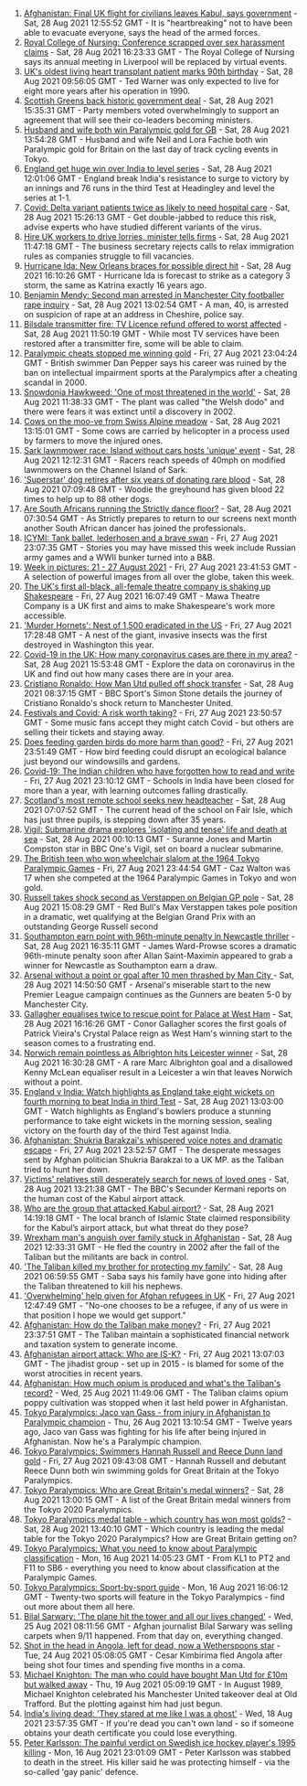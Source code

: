 1. [Afghanistan: Final UK flight for civilians leaves Kabul, says government](https://www.bbc.co.uk/news/uk-58367225?at_medium=RSS&at_campaign=KARANGA) - Sat, 28 Aug 2021 12:55:52 GMT - It is "heartbreaking" not to have been able to evacuate everyone, says the head of the armed forces.
2. [Royal College of Nursing: Conference scrapped over sex harassment claims](https://www.bbc.co.uk/news/uk-58371251?at_medium=RSS&at_campaign=KARANGA) - Sat, 28 Aug 2021 16:23:33 GMT - The Royal College of Nursing says its annual meeting in Liverpool will be replaced by virtual events.
3. [UK's oldest living heart transplant patient marks 90th birthday](https://www.bbc.co.uk/news/uk-england-cambridgeshire-58361917?at_medium=RSS&at_campaign=KARANGA) - Sat, 28 Aug 2021 09:56:05 GMT - Ted Warner was only expected to live for eight more years after his operation in 1990.
4. [Scottish Greens back historic government deal](https://www.bbc.co.uk/news/uk-scotland-scotland-politics-58360337?at_medium=RSS&at_campaign=KARANGA) - Sat, 28 Aug 2021 15:35:31 GMT - Party members voted overwhelmingly to support an agreement that will see their co-leaders becoming ministers.
5. [Husband and wife both win Paralympic gold for GB](https://www.bbc.co.uk/sport/disability-sport/58366655?at_medium=RSS&at_campaign=KARANGA) - Sat, 28 Aug 2021 13:54:28 GMT - Husband and wife Neil and Lora Fachie both win Paralympic gold for Britain on the last day of track cycling events in Tokyo.
6. [England get huge win over India to level series](https://www.bbc.co.uk/sport/cricket/58363453?at_medium=RSS&at_campaign=KARANGA) - Sat, 28 Aug 2021 12:01:06 GMT - England break India's resistance to surge to victory by an innings and 76 runs in the third Test at Headingley and level the series at 1-1.
7. [Covid: Delta variant patients twice as likely to need hospital care](https://www.bbc.co.uk/news/health-58354342?at_medium=RSS&at_campaign=KARANGA) - Sat, 28 Aug 2021 15:26:13 GMT - Get double-jabbed to reduce this risk, advise experts who have studied different variants of the virus.
8. [Hire UK workers to drive lorries, minister tells firms](https://www.bbc.co.uk/news/uk-58364308?at_medium=RSS&at_campaign=KARANGA) - Sat, 28 Aug 2021 11:47:18 GMT - The business secretary rejects calls to relax immigration rules as companies struggle to fill vacancies.
9. [Hurricane Ida: New Orleans braces for possible direct hit](https://www.bbc.co.uk/news/world-us-canada-58361215?at_medium=RSS&at_campaign=KARANGA) - Sat, 28 Aug 2021 16:10:26 GMT - Hurricane Ida is forecast to strike as a category 3 storm, the same as Katrina exactly 16 years ago.
10. [Benjamin Mendy: Second man arrested in Manchester City footballer rape inquiry](https://www.bbc.co.uk/news/uk-england-manchester-58369654?at_medium=RSS&at_campaign=KARANGA) - Sat, 28 Aug 2021 13:02:54 GMT - A man, 40, is arrested on suspicion of rape at an address in Cheshire, police say.
11. [Bilsdale transmitter fire: TV Licence refund offered to worst affected](https://www.bbc.co.uk/news/uk-england-tees-58368479?at_medium=RSS&at_campaign=KARANGA) - Sat, 28 Aug 2021 11:50:19 GMT - While most TV services have been restored after a transmitter fire, some will be able to claim.
12. [Paralympic cheats stopped me winning gold](https://www.bbc.co.uk/news/uk-58357580?at_medium=RSS&at_campaign=KARANGA) - Fri, 27 Aug 2021 23:04:24 GMT - British swimmer Dan Pepper says his career was ruined by the ban on intellectual impairment sports at the Paralympics after a cheating scandal in 2000.
13. [Snowdonia Hawkweed: 'One of most threatened in the world'](https://www.bbc.co.uk/news/uk-wales-58304704?at_medium=RSS&at_campaign=KARANGA) - Sat, 28 Aug 2021 11:38:33 GMT - The plant was called "the Welsh dodo" and there were fears it was extinct until a discovery in 2002.
14. [Cows on the moo-ve from Swiss Alpine meadow](https://www.bbc.co.uk/news/world-europe-58369772?at_medium=RSS&at_campaign=KARANGA) - Sat, 28 Aug 2021 13:15:01 GMT - Some cows are carried by helicopter in a process used by farmers to move the injured ones.
15. [Sark lawnmower race: Island without cars hosts 'unique' event](https://www.bbc.co.uk/news/world-europe-guernsey-58357642?at_medium=RSS&at_campaign=KARANGA) - Sat, 28 Aug 2021 12:12:31 GMT - Racers reach speeds of 40mph on modified lawnmowers on the Channel Island of Sark.
16. ['Superstar' dog retires after six years of donating rare blood](https://www.bbc.co.uk/news/uk-england-leicestershire-58354825?at_medium=RSS&at_campaign=KARANGA) - Sat, 28 Aug 2021 07:09:48 GMT - Woodie the greyhound has given blood 22 times to help up to 88 other dogs.
17. [Are South Africans running the Strictly dance floor?](https://www.bbc.co.uk/news/entertainment-arts-58363064?at_medium=RSS&at_campaign=KARANGA) - Sat, 28 Aug 2021 07:30:54 GMT - As Strictly prepares to return to our screens next month another South African dancer has joined the professionals.
18. [ICYMI: Tank ballet, lederhosen and a brave swan](https://www.bbc.co.uk/news/world-58349595?at_medium=RSS&at_campaign=KARANGA) - Fri, 27 Aug 2021 23:07:35 GMT - Stories you may have missed this week include Russian army games and a WWII bunker turned into a B&B.
19. [Week in pictures: 21 - 27 August 2021](https://www.bbc.co.uk/news/in-pictures-58353896?at_medium=RSS&at_campaign=KARANGA) - Fri, 27 Aug 2021 23:41:53 GMT - A selection of powerful images from all over the globe, taken this week.
20. [The UK's first all-black, all-female theatre company is shaking up Shakespeare](https://www.bbc.co.uk/news/entertainment-arts-58285815?at_medium=RSS&at_campaign=KARANGA) - Fri, 27 Aug 2021 16:07:49 GMT - Mawa Theatre Company is a UK first and aims to make Shakespeare's work more accessible.
21. ['Murder Hornets': Nest of 1,500 eradicated in the US](https://www.bbc.co.uk/news/world-us-canada-58363140?at_medium=RSS&at_campaign=KARANGA) - Fri, 27 Aug 2021 17:28:48 GMT - A nest of the giant, invasive insects was the first destroyed in Washington this year.
22. [Covid-19 in the UK: How many coronavirus cases are there in my area?](https://www.bbc.co.uk/news/uk-51768274?at_medium=RSS&at_campaign=KARANGA) - Sat, 28 Aug 2021 15:53:48 GMT - Explore the data on coronavirus in the UK and find out how many cases there are in your area.
23. [Cristiano Ronaldo: How Man Utd pulled off shock transfer](https://www.bbc.co.uk/sport/football/58358834?at_medium=RSS&at_campaign=KARANGA) - Sat, 28 Aug 2021 08:37:15 GMT - BBC Sport's Simon Stone details the journey of Cristiano Ronaldo's shock return to Manchester United.
24. [Festivals and Covid: A risk worth taking?](https://www.bbc.co.uk/news/newsbeat-58315746?at_medium=RSS&at_campaign=KARANGA) - Fri, 27 Aug 2021 23:50:57 GMT - Some music fans accept they might catch Covid - but others are selling their tickets and staying away.
25. [Does feeding garden birds do more harm than good?](https://www.bbc.co.uk/news/science-environment-58346043?at_medium=RSS&at_campaign=KARANGA) - Fri, 27 Aug 2021 23:51:49 GMT - How bird feeding could disrupt an ecological balance just beyond our windowsills and gardens.
26. [Covid-19: The Indian children who have forgotten how to read and write](https://www.bbc.co.uk/news/world-asia-india-58281442?at_medium=RSS&at_campaign=KARANGA) - Fri, 27 Aug 2021 23:10:12 GMT - Schools in India have been closed for more than a year, with learning outcomes falling drastically.
27. [Scotland's most remote school seeks new headteacher](https://www.bbc.co.uk/news/uk-scotland-north-east-orkney-shetland-58322157?at_medium=RSS&at_campaign=KARANGA) - Sat, 28 Aug 2021 07:07:52 GMT - The current head of the school on Fair Isle, which has just three pupils, is stepping down after 35 years.
28. [Vigil: Submarine drama explores 'isolating and tense' life and death at sea](https://www.bbc.co.uk/news/entertainment-arts-58334990?at_medium=RSS&at_campaign=KARANGA) - Sat, 28 Aug 2021 00:10:13 GMT - Suranne Jones and Martin Compston star in BBC One's Vigil, set on board a nuclear submarine.
29. [The British teen who won wheelchair slalom at the 1964 Tokyo Paralympic Games](https://www.bbc.co.uk/news/disability-58334244?at_medium=RSS&at_campaign=KARANGA) - Fri, 27 Aug 2021 23:44:54 GMT - Caz Walton was 17 when she competed at the 1964 Paralympic Games in Tokyo and won gold.
30. [Russell takes shock second as Verstappen on Belgian GP pole](https://www.bbc.co.uk/sport/formula1/58369025?at_medium=RSS&at_campaign=KARANGA) - Sat, 28 Aug 2021 15:08:29 GMT - Red Bull's Max Verstappen takes pole position in a dramatic, wet qualifying at the Belgian Grand Prix with an outstanding George Russell second
31. [Southampton earn point with 96th-minute penalty in Newcastle thriller](https://www.bbc.co.uk/sport/football/58289646?at_medium=RSS&at_campaign=KARANGA) - Sat, 28 Aug 2021 16:35:11 GMT - James Ward-Prowse scores a dramatic 96th-minute penalty soon after Allan Saint-Maximin appeared to grab a winner for Newcastle as Southampton earn a draw.
32. [Arsenal without a point or goal after 10 men thrashed by Man City ](https://www.bbc.co.uk/sport/football/58289653?at_medium=RSS&at_campaign=KARANGA) - Sat, 28 Aug 2021 14:50:50 GMT - Arsenal's miserable start to the new Premier League campaign continues as the Gunners are beaten 5-0 by Manchester City.
33. [Gallagher equalises twice to rescue point for Palace at West Ham](https://www.bbc.co.uk/sport/football/58289647?at_medium=RSS&at_campaign=KARANGA) - Sat, 28 Aug 2021 16:16:26 GMT - Conor Gallagher scores the first goals of Patrick Vieira's Crystal Palace reign as West Ham's winning start to the season comes to a frustrating end.
34. [Norwich remain pointless as Albrighton hits Leicester winner](https://www.bbc.co.uk/sport/football/58289651?at_medium=RSS&at_campaign=KARANGA) - Sat, 28 Aug 2021 16:30:28 GMT - A rare Marc Albrighton goal and a disallowed Kenny McLean equaliser result in a Leicester a win that leaves Norwich without a point.
35. [England v India: Watch highlights as England take eight wickets on fourth morning to beat India in third Test](https://www.bbc.co.uk/sport/av/cricket/58369630?at_medium=RSS&at_campaign=KARANGA) - Sat, 28 Aug 2021 13:03:00 GMT - Watch highlights as England's bowlers produce a stunning performance to take eight wickets in the morning session, sealing victory on the fourth day of the third Test against India.
36. [Afghanistan: Shukria Barakzai's whispered voice notes and dramatic escape](https://www.bbc.co.uk/news/world-asia-58345901?at_medium=RSS&at_campaign=KARANGA) - Fri, 27 Aug 2021 23:52:57 GMT - The desperate messages sent by Afghan politician Shukria Barakzai to a UK MP. as the Taliban tried to hunt her down.
37. [Victims' relatives still desperately search for news of loved ones](https://www.bbc.co.uk/news/world-asia-58369771?at_medium=RSS&at_campaign=KARANGA) - Sat, 28 Aug 2021 13:21:38 GMT - The BBC's Secunder Kermani reports on the human cost of the Kabul airport attack.
38. [Who are the group that attacked Kabul airport?](https://www.bbc.co.uk/news/world-58362961?at_medium=RSS&at_campaign=KARANGA) - Sat, 28 Aug 2021 14:19:18 GMT - The local branch of Islamic State claimed responsibility for the Kabul’s airport attack, but what threat do they pose?
39. [Wrexham man's anguish over family stuck in Afghanistan](https://www.bbc.co.uk/news/uk-wales-58367506?at_medium=RSS&at_campaign=KARANGA) - Sat, 28 Aug 2021 12:33:31 GMT - He fled the country in 2002 after the fall of the Taliban but the militants are back in control.
40. ['The Taliban killed my brother for protecting my family'](https://www.bbc.co.uk/news/uk-england-london-58331414?at_medium=RSS&at_campaign=KARANGA) - Sat, 28 Aug 2021 06:59:55 GMT - Saba says his family have gone into hiding after the Taliban threatened to kill his nephews.
41. ['Overwhelming' help given for Afghan refugees in UK](https://www.bbc.co.uk/news/uk-58319846?at_medium=RSS&at_campaign=KARANGA) - Fri, 27 Aug 2021 12:47:49 GMT - "No-one chooses to be a refugee, if any of us were in that position I hope we would get support."
42. [Afghanistan: How do the Taliban make money?](https://www.bbc.co.uk/news/world-46554097?at_medium=RSS&at_campaign=KARANGA) - Fri, 27 Aug 2021 23:37:51 GMT - The Taliban maintain a sophisticated financial network and taxation system to generate income.
43. [Afghanistan airport attack: Who are IS-K?](https://www.bbc.co.uk/news/world-asia-58333533?at_medium=RSS&at_campaign=KARANGA) - Fri, 27 Aug 2021 13:07:03 GMT - The jihadist group - set up in 2015 - is blamed for some of the worst atrocities in recent years.
44. [Afghanistan: How much opium is produced and what's the Taliban's record?](https://www.bbc.co.uk/news/world-asia-58308494?at_medium=RSS&at_campaign=KARANGA) - Wed, 25 Aug 2021 11:49:06 GMT - The Taliban claims opium poppy cultivation was stopped when it last held power in Afghanistan.
45. [Tokyo Paralympics: Jaco van Gass - from injury in Afghanistan to Paralympic champion](https://www.bbc.co.uk/sport/disability-sport/58344147?at_medium=RSS&at_campaign=KARANGA) - Thu, 26 Aug 2021 13:10:54 GMT - Twelve years ago, Jaco van Gass was fighting for his life after being injured in Afghanistan. Now he's a Paralympic champion.
46. [Tokyo Paralympics: Swimmers Hannah Russell and Reece Dunn land gold](https://www.bbc.co.uk/sport/disability-sport/58354250?at_medium=RSS&at_campaign=KARANGA) - Fri, 27 Aug 2021 09:43:08 GMT - Hannah Russell and debutant Reece Dunn both win swimming golds for Great Britain at the Tokyo Paralympics.
47. [Tokyo Paralympics: Who are Great Britain's medal winners?](https://www.bbc.co.uk/sport/disability-sport/58267875?at_medium=RSS&at_campaign=KARANGA) - Sat, 28 Aug 2021 13:00:15 GMT - A list of the Great Britain medal winners from the Tokyo 2020 Paralympics.
48. [Tokyo Paralympics medal table - which country has won most golds?](https://www.bbc.co.uk/sport/disability-sport/58267874?at_medium=RSS&at_campaign=KARANGA) - Sat, 28 Aug 2021 13:40:10 GMT - Which country is leading the medal table for the Tokyo 2020 Paralympics? How are Great Britain getting on?
49. [Tokyo Paralympics: What you need to know about Paralympic classification](https://www.bbc.co.uk/sport/disability-sport/57396986?at_medium=RSS&at_campaign=KARANGA) - Mon, 16 Aug 2021 14:05:23 GMT - From KL1 to PT2 and F11 to SB6 - everything you need to know about classification at the Paralympic Games.
50. [Tokyo Paralympics: Sport-by-sport guide](https://www.bbc.co.uk/sport/disability-sport/58228171?at_medium=RSS&at_campaign=KARANGA) - Mon, 16 Aug 2021 16:06:12 GMT - Twenty-two sports will feature in the Tokyo Paralympics - find out more about them all here.
51. [Bilal Sarwary: 'The plane hit the tower and all our lives changed'](https://www.bbc.co.uk/news/world-south-asia-58071592?at_medium=RSS&at_campaign=KARANGA) - Wed, 25 Aug 2021 08:11:56 GMT - Afghan journalist Bilal Sarwary was selling carpets when 9/11 happened. From that day on, everything changed.
52. [Shot in the head in Angola, left for dead, now a Wetherspoons star](https://www.bbc.co.uk/news/uk-58266180?at_medium=RSS&at_campaign=KARANGA) - Tue, 24 Aug 2021 05:08:05 GMT - Cesar Kimbirima fled Angola after being shot four times and spending five months in a coma.
53. [Michael Knighton: The man who could have bought Man Utd for £10m but walked away](https://www.bbc.co.uk/sport/football/58233755?at_medium=RSS&at_campaign=KARANGA) - Thu, 19 Aug 2021 05:09:19 GMT - In August 1989, Michael Knighton celebrated his Manchester United takeover deal at Old Trafford. But the plotting against him had just begun.
54. [India's living dead: 'They stared at me like I was a ghost'](https://www.bbc.co.uk/news/stories-58259497?at_medium=RSS&at_campaign=KARANGA) - Wed, 18 Aug 2021 23:57:35 GMT - If you're dead you can't own land - so if someone obtains your death certificate you could lose everything.
55. [Peter Karlsson: The painful verdict on Swedish ice hockey player's 1995 killing](https://www.bbc.co.uk/sport/ice-hockey/58101549?at_medium=RSS&at_campaign=KARANGA) - Mon, 16 Aug 2021 23:01:09 GMT - Peter Karlsson was stabbed to death in the street. His killer said he was protecting himself - via the so-called 'gay panic' defence.
